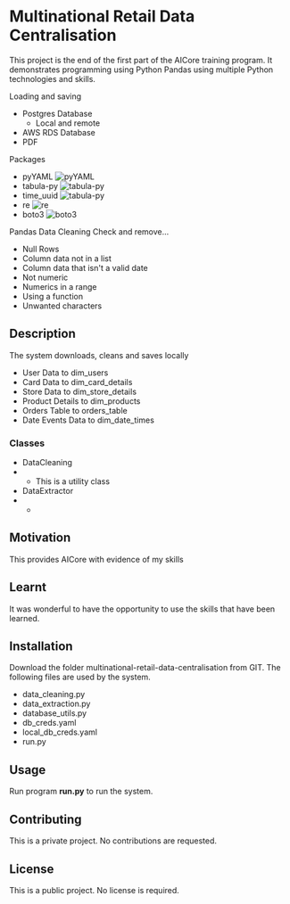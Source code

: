 # Multinational Retail Data Centralisation

This project is the end of the first part of the AICore training program. It demonstrates programming using Python Pandas using multiple Python technologies and skills.

Loading and saving
- Postgres Database 
    - Local and remote
- AWS RDS Database
- PDF

Packages 
- pyYAML ![pyYAML](https://img.shields.io/badge/pyYAML-brightgreen.svg)
- tabula-py ![tabula-py](https://img.shields.io/badge/tabula-py-brightgreen.svg)
- time_uuid ![tabula-py](https://img.shields.io/badge/time-uuid-brightgreen.svg)
- re ![re](https://img.shields.io/badge/re-brightgreen.svg)
- boto3 ![boto3](https://img.shields.io/badge/boto3-brightgreen.svg)

Pandas Data Cleaning
Check and remove...
- Null Rows
- Column data not in a list
- Column data that isn't a valid date
- Not numeric
- Numerics in a range
- Using a function
- Unwanted characters

## Description
The system downloads, cleans and saves locally
- User Data to dim_users
- Card Data to dim_card_details
- Store Data to dim_store_details
- Product Details to dim_products
- Orders Table to orders_table
- Date Events Data to dim_date_times

### Classes
- DataCleaning
- - This is a utility class
- DataExtractor
- -  

## Motivation
This provides AICore with evidence of my skills

## Learnt
It was wonderful to have the opportunity to use the skills that have been learned. 

## Installation
Download the folder multinational-retail-data-centralisation from GIT. The following files are used by the system.
- data_cleaning.py
- data_extraction.py
- database_utils.py
- db_creds.yaml
- local_db_creds.yaml
- run.py

## Usage
Run program <b>run.py</b> to run the system.

## Contributing
This is a private project. No contributions are requested.

## License
This is a public project. No license is required. 